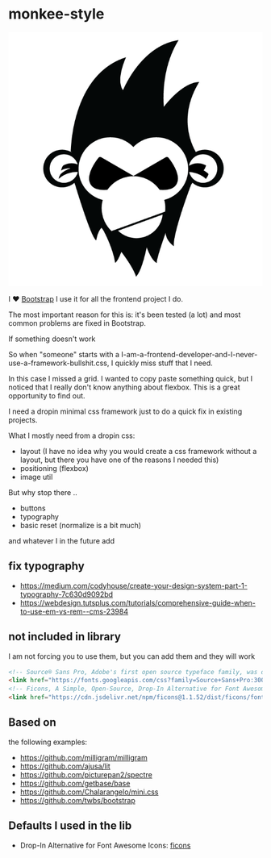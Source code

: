 # monkee-style

![](icon.png)

I ❤ [Bootstrap](https://getbootstrap.com/) I use it for all the frontend project I do.

The most important reason for this is: it's been tested (a lot) and most common problems are fixed in Bootstrap.

If something doesn't work

So when "someone" starts with a I-am-a-frontend-developer-and-I-never-use-a-framework-bullshit.css, I quickly miss stuff that I need.

In this case I missed a grid. I wanted to copy paste something quick, but I noticed that I really don't know anything about flexbox. This is a great opportunity to find out.

I need a dropin minimal css framework just to do a quick fix in existing projects.

What I mostly need from a dropin css:

- layout (I have no idea why you would create a css framework without a layout, but there you have one of the reasons I needed this)
- positioning (flexbox)
- image util

But why stop there ..

- buttons
- typography
- basic reset (normalize is a bit much)

and whatever I in the future add

## fix typography


- https://medium.com/codyhouse/create-your-design-system-part-1-typography-7c630d9092bd
- https://webdesign.tutsplus.com/tutorials/comprehensive-guide-when-to-use-em-vs-rem--cms-23984



## not included in library

I am not forcing you to use them, but you can add them and they will work

```html
<!-- Source® Sans Pro, Adobe's first open source typeface family, was designed by Paul D. Hunt. -->
<link href="https://fonts.googleapis.com/css?family=Source+Sans+Pro:300,400,700&display=swap" rel="stylesheet">
<!-- Ficons, A Simple, Open-Source, Drop-In Alternative for Font Awesome Icons  -->
<link href="https://cdn.jsdelivr.net/npm/ficons@1.1.52/dist/ficons/font.css" rel="stylesheet">
```

## Based on

the following examples:

- https://github.com/milligram/milligram
- https://github.com/ajusa/lit
- https://github.com/picturepan2/spectre
- https://github.com/getbase/base
- https://github.com/Chalarangelo/mini.css
- https://github.com/twbs/bootstrap


## Defaults I used in the lib

- Drop-In Alternative for Font Awesome Icons: [ficons](https://ficons.fiction.com/)
